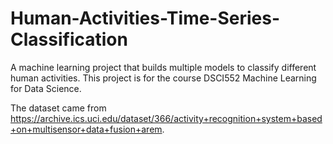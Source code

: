 # Human-Activities-Time-Series-Classification
A machine learning project that builds multiple models to classify different human activities. This project is for the course DSCI552 Machine Learning for Data Science.

The dataset came from https://archive.ics.uci.edu/dataset/366/activity+recognition+system+based+on+multisensor+data+fusion+arem.

